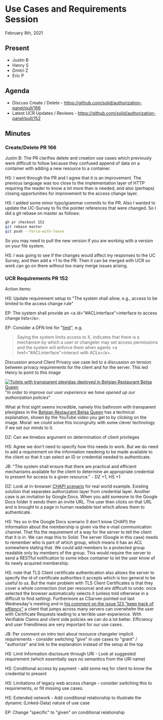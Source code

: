 # Use Cases and Requirements Session
February 8th, 2021

## Present

- Justin B
- Henry S
- Dmitri Z
- Eric P

## Agenda

- Discuss Create / Delete - https://github.com/solid/authorization-panel/pull/166
- Latest UCR Updates / Reviews - https://github.com/solid/authorization-panel/pull/152

## Minutes



### Create/Delete PR 166

Justin B: The PR clarifies delete and creation use cases which previously were difficult to follow because they confused append of data on a container with adding a new resource to a container. 


HS: I went through the PR and I agree that it is an improvement. The previous language was too close to the implementation layer of HTTP requiring the reader to know a lot more than is needed, and also (perhaps) closing opportunities for improvement to the access change layer. 

HS: I added some minor typo/grammar commits to the PR.
   Also I wanted to update the UC-Survey to fix the pointer references that were changed. So I did a git rebase on master as follows:
   
```bash
gh pr checkout 152
git rebase master
git push --force-with-lease
```

So you may need to pull the new version if you are working with a version on your file system. 

HS: I was going to see if the changes would affect my responses to the UC Survey, and then add a +1 to the PR.
  Then it can be merged with UCR so work can go on there without too many merge issues arising.


### UCR Requirements PR 152

Action items:

HS: Update requirement setup to "The system shall allow, e.g., access to be limited to the access change rule"

EP: The system shall provide an \<a id="#ACLinterface">interface to access change lists\</a>.

EP: Consider a DFN link for "<a href='#limit'>limit<a>", e.g.

> Saying the system limits access to X, indicates that there is a mechanism by which a user or changeler may set access permissions and the system will enforce them when agents \<a href="#ACLinterface">interact with ACLs\</a>.


Discussion around Client Privacy use case led to a discussion on tension between privacy requirements for the client and for the server. This led Henry to point to this image

[![Toilets with transparent plexiglas deployed in Belgian Restaurant Belga Queen](https://pbs.twimg.com/media/Eto26NNXAAMQmEh?format=jpg&name=medium)](https://www.youtube.com/watch?v=8Q2L3RuSnBs&feature=emb_logo)
"*In order to improve our user experience we have opened up our authorization policies*"

What at first sight seems incredible, namely this bathroom with transparent plexiglass in the [Belgian Restaurant Belga Queen](http://www.belgaqueen.be/brussels.aspx#intro) has a technical explanation, shown by the YouTube video you get to by clicking on the image. Moral: we could solve this incongruity with some clever technology if we set our minds to it.

DZ: Can we timebox argument on determination of client privileges

HS: Agree we don't need to specify *how* this needs to work. But we do need to add a requirement on the information needeing to be made available to the client so that it can select an ID or credential needed to authenticate. 

JB: "The system shall ensure that there are practical and efficient mechanisms available for the client to determine an appropriate credential to present for access to a given resource." - DZ +1, HS +1

DZ: Look at in-browser [CHAPI scenario](https://docs.google.com/presentation/d/1qPbwx9IXwPlgsZgS2XPXeGgstxrixnC8n0E2I4cxVc8/edit#slide=id.g846742fe3e_1_188) for real world example. Existing solution that separates authorization layer from credential layer. 
Another case is an invitation by Google Docs. When you add someone to the Google Docs folder it sends them an invite URL. The user then
clicks on that URL and is brought to a page in human readable text which allows them to authenticate.

HS: Yes so in the Google Docs scenario (I don't know CHAPI) the information about the membership is given via
the e-mail communication channel. That fits the requirement of a way for the server to tell the client that it is in. 
We can map this to Solid: The server (Google in this case) needs to remember who is part of which group, which means
it has an ACL somewhere stating that. We could add members to a protected group readable only
by members of the group. This would require the server to send a RESTful notification to some inbox container to let the user know 
of its newly acquired membership. 

HS: note that TLS Client certificate authentication also allows the server to specify the id of certificate authorities it accepts which
is too general to be useful to us.
But the main problem with TLS Client Certificates is that they cover a whole connection (not per resource) and are difficult to undo: once selected the browser automatically selects it (unless told otherwise in a difficult to find setting). 
Furthermore as CSarven pointed out last Wednesday's meeting and in [his comment on the issue 123 "keep track of effiency"](https://github.com/solid/authentication-panel/issues/123#issuecomment-768606815) a client that jumps across many servers can overwhelm the user with Certificate Requests leading to a terrible user-experience. With Verifiable Claims and client side policies we can do a lot better. Efficiency and user friendliness are very
important for our use cases.

JB: Per comment on intro text about resource changeler implicit requirements - consider switching "give" in use cases to "grant" / "authorize" and link to the explanation instead of the setup at the top

HS: Limit Information disclosure through URI - Look at suggested requirement (which essentially says no semantics from the URI name)

HS: Conditional access by payment - add some req for client to know the credential to present

HS: Limitations of legacy web access change - consider switching this to requirements, or fill missing use cases.

HS: Extended network - Add conditional relationship to illustrate the dynamic (Linked-Data) nature of use case

EP: Change "specific" to "given" on conditional relationship
